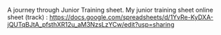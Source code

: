 A journey through Junior Training sheet.
My junior training sheet online sheet (track) :
https://docs.google.com/spreadsheets/d/1YvRe-KyDXA-jQUTqBJtA_pfsthXR12u_aM3NzsLzYCw/edit?usp=sharing